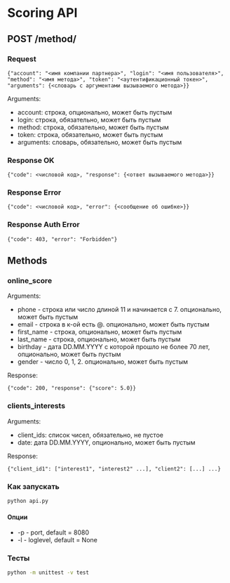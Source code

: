 # Scoring API

## POST /method/
### Request
```
{"account": "<имя компании партнера>", "login": "<имя пользователя>", "method": "<имя метода>", "token": "<аутентификационный токен>", "arguments": {<словарь с аргументами вызываемого метода>}}
```
Arguments:
 - account: строка, опционально, может быть пустым
 - login: строка, обязательно, может быть пустым
 - method: строка, обязательно, может быть пустым
 - token: строка, обязательно, может быть пустым
 - arguments: словарь, обязательно, может быть пустым
 
### Response OK
```
{"code": <числовой код>, "response": {<ответ вызываемого метода>}}
```

### Response Error
```
{"code": <числовой код>, "error": {<сообщение об ошибке>}}
```

### Response Auth Error
```
{"code": 403, "error": "Forbidden"}
```

## Methods
### online_score
Arguments:
- phone - строка или число длиной 11 и начинается с 7. опционально, может быть пустым
- email - строка в к-ой есть @. опционально, может быть пустым
- first_name - строка, опционально, может быть пустым
- last_name - строка, опционально, может быть пустым
- birthday - дата DD.MM.YYYY с которой прошло не более 70 лет, опционально, может быть пустым
- gender - число 0, 1, 2. опционально, может быть пустым

Response:
```
{"code": 200, "response": {"score": 5.0}}
```

### clients_interests
Arguments:
- client_ids: список чисел, обязательно, не пустое
- date: дата DD.MM.YYYY, опционально, может быть пустым

Response:
```
{"client_id1": ["interest1", "interest2" ...], "client2": [...] ...}
```


### Как запускать
```sh
python api.py
```

#### Опции
  - -p - port, default = 8080
  - -l - loglevel, default = None

### Тесты
```sh
python -m unittest -v test
```